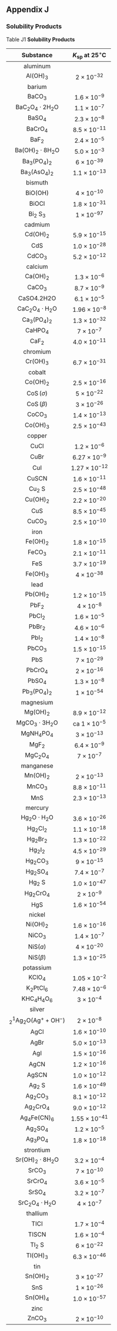 ## Appendix J 

### Solubility Products

Table J1 **Solubility Products**

| Substance | $K_{\text {sp }}$ at $25^{\circ} \mathrm{C}$ |
| :--: | :--: |
| aluminum |  |
| $\mathrm{Al}(\mathrm{OH})_{3}$ | $2 \times 10^{-32}$ |
| barium |  |
| $\mathrm{BaCO}_{3}$ | $1.6 \times 10^{-9}$ |
| $\mathrm{BaC}_{2} \mathrm{O}_{4} \cdot 2 \mathrm{H}_{2} \mathrm{O}$ | $1.1 \times 10^{-7}$ |
| $\mathrm{BaSO}_{4}$ | $2.3 \times 10^{-8}$ |
| $\mathrm{BaCrO}_{4}$ | $8.5 \times 10^{-11}$ |
| $\mathrm{BaF}_{2}$ | $2.4 \times 10^{-5}$ |
| $\mathrm{Ba}(\mathrm{OH})_{2} \cdot 8 \mathrm{H}_{2} \mathrm{O}$ | $5.0 \times 10^{-3}$ |
| $\mathrm{Ba}_{3}\left(\mathrm{PO}_{4}\right)_{2}$ | $6 \times 10^{-39}$ |
| $\mathrm{Ba}_{3}\left(\mathrm{AsO}_{4}\right)_{2}$ | $1.1 \times 10^{-13}$ |
| bismuth |  |
| $\mathrm{BiO}(\mathrm{OH})$ | $4 \times 10^{-10}$ |
| BiOCl | $1.8 \times 10^{-31}$ |
| $\mathrm{Bi}_{2} \mathrm{~S}_{3}$ | $1 \times 10^{-97}$ |
| cadmium |  |
| $\mathrm{Cd}(\mathrm{OH})_{2}$ | $5.9 \times 10^{-15}$ |
| CdS | $1.0 \times 10^{-28}$ |
| $\mathrm{CdCO}_{3}$ | $5.2 \times 10^{-12}$ |
| calcium |  |
| $\mathrm{Ca}(\mathrm{OH})_{2}$ | $1.3 \times 10^{-6}$ |
| $\mathrm{CaCO}_{3}$ | $8.7 \times 10^{-9}$ |
| CaSO4.2H2O | $6.1 \times 10^{-5}$ |
| $\mathrm{CaC}_{2} \mathrm{O}_{4} \cdot \mathrm{H}_{2} \mathrm{O}$ | $1.96 \times 10^{-8}$ |
| $\mathrm{Ca}_{3}\left(\mathrm{PO}_{4}\right)_{2}$ | $1.3 \times 10^{-32}$ |
| $\mathrm{CaHPO}_{4}$ | $7 \times 10^{-7}$ |
| $\mathrm{CaF}_{2}$ | $4.0 \times 10^{-11}$ |
| chromium |  |
| $\mathrm{Cr}(\mathrm{OH})_{3}$ | $6.7 \times 10^{-31}$ |
| cobalt |  |
| $\mathrm{Co}(\mathrm{OH})_{2}$ | $2.5 \times 10^{-16}$ |
| $\operatorname{CoS}(\sigma)$ | $5 \times 10^{-22}$ |
| $\operatorname{CoS}(\beta)$ | $3 \times 10^{-26}$ |
| $\mathrm{CoCO}_{3}$ | $1.4 \times 10^{-13}$ |
| $\mathrm{Co}(\mathrm{OH})_{3}$ | $2.5 \times 10^{-43}$ |
| copper |  |
| CuCl | $1.2 \times 10^{-6}$ |
| CuBr | $6.27 \times 10^{-9}$ |
| CuI | $1.27 \times 10^{-12}$ |
| CuSCN | $1.6 \times 10^{-11}$ |
| $\mathrm{Cu}_{2} \mathrm{~S}$ | $2.5 \times 10^{-48}$ |
| $\mathrm{Cu}(\mathrm{OH})_{2}$ | $2.2 \times 10^{-20}$ |
| CuS | $8.5 \times 10^{-45}$ |
| $\mathrm{CuCO}_{3}$ | $2.5 \times 10^{-10}$ |
| iron |  |
| $\mathrm{Fe}(\mathrm{OH})_{2}$ | $1.8 \times 10^{-15}$ |
| $\mathrm{FeCO}_{3}$ | $2.1 \times 10^{-11}$ |
| FeS | $3.7 \times 10^{-19}$ |
| $\mathrm{Fe}(\mathrm{OH})_{3}$ | $4 \times 10^{-38}$ |
| lead |  |
| $\mathrm{Pb}(\mathrm{OH})_{2}$ | $1.2 \times 10^{-15}$ |
| $\mathrm{PbF}_{2}$ | $4 \times 10^{-8}$ |
| $\mathrm{PbCl}_{2}$ | $1.6 \times 10^{-5}$ |
| $\mathrm{PbBr}_{2}$ | $4.6 \times 10^{-6}$ |
| $\mathrm{PbI}_{2}$ | $1.4 \times 10^{-8}$ |
| $\mathrm{PbCO}_{3}$ | $1.5 \times 10^{-15}$ |
| PbS | $7 \times 10^{-29}$ |
| $\mathrm{PbCrO}_{4}$ | $2 \times 10^{-16}$ |
| $\mathrm{PbSO}_{4}$ | $1.3 \times 10^{-8}$ |
| $\mathrm{Pb}_{3}\left(\mathrm{PO}_{4}\right)_{2}$ | $1 \times 10^{-54}$ |
| magnesium |  |
| $\mathrm{Mg}(\mathrm{OH})_{2}$ | $8.9 \times 10^{-12}$ |
| $\mathrm{MgCO}_{3} \cdot 3 \mathrm{H}_{2} \mathrm{O}$ | ca $1 \times 10^{-5}$ |
| $\mathrm{MgNH}_{4} \mathrm{PO}_{4}$ | $3 \times 10^{-13}$ |
| $\mathrm{MgF}_{2}$ | $6.4 \times 10^{-9}$ |
| $\mathrm{MgC}_{2} \mathrm{O}_{4}$ | $7 \times 10^{-7}$ |
| manganese |  |
| $\mathrm{Mn}(\mathrm{OH})_{2}$ | $2 \times 10^{-13}$ |
| $\mathrm{MnCO}_{3}$ | $8.8 \times 10^{-11}$ |
| MnS | $2.3 \times 10^{-13}$ |
| mercury |  |
| $\mathrm{Hg}_{2} \mathrm{O} \cdot \mathrm{H}_{2} \mathrm{O}$ | $3.6 \times 10^{-26}$ |
| $\mathrm{Hg}_{2} \mathrm{Cl}_{2}$ | $1.1 \times 10^{-18}$ |
| $\mathrm{Hg}_{2} \mathrm{Br}_{2}$ | $1.3 \times 10^{-22}$ |
| $\mathrm{Hg}_{2} \mathrm{I}_{2}$ | $4.5 \times 10^{-29}$ |
| $\mathrm{Hg}_{2} \mathrm{CO}_{3}$ | $9 \times 10^{-15}$ |
| $\mathrm{Hg}_{2} \mathrm{SO}_{4}$ | $7.4 \times 10^{-7}$ |
| $\mathrm{Hg}_{2} \mathrm{~S}$ | $1.0 \times 10^{-47}$ |
| $\mathrm{Hg}_{2} \mathrm{CrO}_{4}$ | $2 \times 10^{-9}$ |
| HgS | $1.6 \times 10^{-54}$ |
| nickel |  |
| $\mathrm{Ni}(\mathrm{OH})_{2}$ | $1.6 \times 10^{-16}$ |
| $\mathrm{NiCO}_{3}$ | $1.4 \times 10^{-7}$ |
| $\mathrm{NiS}(a)$ | $4 \times 10^{-20}$ |
| $\mathrm{NiS}(\beta)$ | $1.3 \times 10^{-25}$ |
| potassium |  |
| $\mathrm{KClO}_{4}$ | $1.05 \times 10^{-2}$ |
| $\mathrm{K}_{2} \mathrm{PtCl}_{6}$ | $7.48 \times 10^{-6}$ |
| $\mathrm{KHC}_{4} \mathrm{H}_{4} \mathrm{O}_{6}$ | $3 \times 10^{-4}$ |
| silver |  |
| ${ }_{2}^{1} \mathrm{Ag}_{2} \mathrm{O}\left(\mathrm{Ag}^{+}+\mathrm{OH}^{-}\right)$ | $2 \times 10^{-8}$ |
| AgCl | $1.6 \times 10^{-10}$ |
| AgBr | $5.0 \times 10^{-13}$ |
| AgI | $1.5 \times 10^{-16}$ |
| AgCN | $1.2 \times 10^{-16}$ |
| AgSCN | $1.0 \times 10^{-12}$ |
| $\mathrm{Ag}_{2} \mathrm{~S}$ | $1.6 \times 10^{-49}$ |
| $\mathrm{Ag}_{2} \mathrm{CO}_{3}$ | $8.1 \times 10^{-12}$ |
| $\mathrm{Ag}_{2} \mathrm{CrO}_{4}$ | $9.0 \times 10^{-12}$ |
| $\mathrm{Ag}_{4} \mathrm{Fe}(\mathrm{CN})_{6}$ | $1.55 \times 10^{-41}$ |
| $\mathrm{Ag}_{2} \mathrm{SO}_{4}$ | $1.2 \times 10^{-5}$ |
| $\mathrm{Ag}_{3} \mathrm{PO}_{4}$ | $1.8 \times 10^{-18}$ |
| strontium |  |
| $\mathrm{Sr}(\mathrm{OH})_{2} \cdot 8 \mathrm{H}_{2} \mathrm{O}$ | $3.2 \times 10^{-4}$ |
| $\mathrm{SrCO}_{3}$ | $7 \times 10^{-10}$ |
| $\mathrm{SrCrO}_{4}$ | $3.6 \times 10^{-5}$ |
| $\mathrm{SrSO}_{4}$ | $3.2 \times 10^{-7}$ |
| $\mathrm{SrC}_{2} \mathrm{O}_{4} \cdot \mathrm{H}_{2} \mathrm{O}$ | $4 \times 10^{-7}$ |
| thallium |  |
| TICI | $1.7 \times 10^{-4}$ |
| TISCN | $1.6 \times 10^{-4}$ |
| $\mathrm{Tl}_{2} \mathrm{~S}$ | $6 \times 10^{-22}$ |
| $\mathrm{Tl}(\mathrm{OH})_{3}$ | $6.3 \times 10^{-46}$ |
| tin |  |
| $\mathrm{Sn}(\mathrm{OH})_{2}$ | $3 \times 10^{-27}$ |
| SnS | $1 \times 10^{-26}$ |
| $\mathrm{Sn}(\mathrm{OH})_{4}$ | $1.0 \times 10^{-57}$ |
| zinc |  |
| $\mathrm{ZnCO}_{3}$ | $2 \times 10^{-10}$ |



